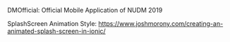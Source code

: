 DMOfficial: Official Mobile Application of NUDM 2019

SplashScreen Animation Style:
https://www.joshmorony.com/creating-an-animated-splash-screen-in-ionic/
